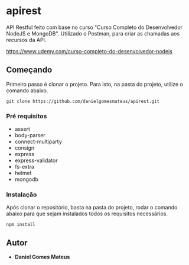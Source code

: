 # apirest

API Restful feito com base no curso "Curso Completo do Desenvolvedor NodeJS e MongoDB". Utilizado o Postman,
para criar as chamadas aos recursos da API.

https://www.udemy.com/curso-completo-do-desenvolvedor-nodejs

## Começando

Primeiro passo é clonar o projeto. Para isto, na pasta do projeto, utilize o comando abaixo.

```
git clone https://github.com/danielgomesmateus/apirest.git
```

### Pré requisitos

- assert
- body-parser
- connect-multiparty
- consign
- express
- express-validator
- fs-extra
- helmet
- mongodb

### Instalação

Após clonar o repositório, basta na pasta do projeto, rodar o comando abaixo para que sejam instalados
todos os requisitos necessários.

```
npm install
```

## Autor

* **Daniel Gomes Mateus**
